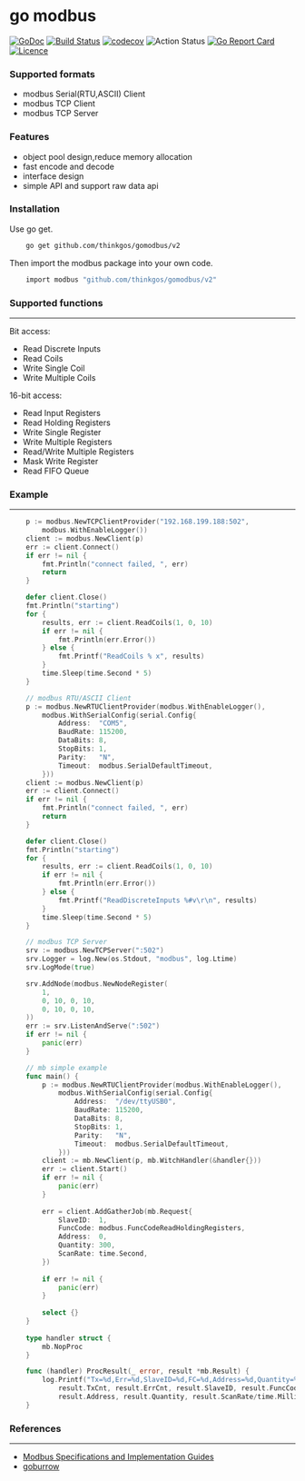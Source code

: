 # go modbus
[![GoDoc](https://godoc.org/github.com/thinkgos/gomodbus?status.svg)](https://godoc.org/github.com/thinkgos/gomodbus)
[![Build Status](https://www.travis-ci.org/thinkgos/gomodbus.svg?branch=master)](https://www.travis-ci.org/thinkgos/gomodbus)
[![codecov](https://codecov.io/gh/thinkgos/gomodbus/branch/master/graph/badge.svg)](https://codecov.io/gh/thinkgos/gomodbus)
![Action Status](https://github.com/thinkgos/gomodbus/workflows/Go/badge.svg)
[![Go Report Card](https://goreportcard.com/badge/github.com/thinkgos/gomodbus)](https://goreportcard.com/report/github.com/thinkgos/gomodbus)
[![Licence](https://img.shields.io/github/license/thinkgos/gomodbus)](https://raw.githubusercontent.com/thinkgos/gomodbus/master/LICENSE)


### Supported formats

- modbus Serial(RTU,ASCII) Client
- modbus TCP Client
- modbus TCP Server

### Features

- object pool design,reduce memory allocation
- fast encode and decode
- interface design
- simple API and support raw data api

### Installation

Use go get.
```bash
    go get github.com/thinkgos/gomodbus/v2
```

Then import the modbus package into your own code.
```bash
    import modbus "github.com/thinkgos/gomodbus/v2"
```

### Supported functions

---

Bit access:
*   Read Discrete Inputs
*   Read Coils
*   Write Single Coil
*   Write Multiple Coils

16-bit access:
*   Read Input Registers
*   Read Holding Registers
*   Write Single Register
*   Write Multiple Registers
*   Read/Write Multiple Registers
*   Mask Write Register
*   Read FIFO Queue

### Example

---

```go
	p := modbus.NewTCPClientProvider("192.168.199.188:502",
		modbus.WithEnableLogger())
	client := modbus.NewClient(p)
	err := client.Connect()
	if err != nil {
		fmt.Println("connect failed, ", err)
		return
	}

	defer client.Close()
    fmt.Println("starting")
	for {
		results, err := client.ReadCoils(1, 0, 10)
		if err != nil {
			fmt.Println(err.Error())
		} else {
			fmt.Printf("ReadCoils % x", results)
		}
		time.Sleep(time.Second * 5)
	}
```

```go
    // modbus RTU/ASCII Client
	p := modbus.NewRTUClientProvider(modbus.WithEnableLogger(),
		modbus.WithSerialConfig(serial.Config{
			Address:  "COM5",
			BaudRate: 115200,
			DataBits: 8,
			StopBits: 1,
			Parity:   "N",
			Timeout:  modbus.SerialDefaultTimeout,
		}))
	client := modbus.NewClient(p)
	err := client.Connect()
	if err != nil {
		fmt.Println("connect failed, ", err)
		return
	}

	defer client.Close()
    fmt.Println("starting")
	for {
		results, err := client.ReadCoils(1, 0, 10)
		if err != nil {
			fmt.Println(err.Error())
		} else {
			fmt.Printf("ReadDiscreteInputs %#v\r\n", results)
		}
		time.Sleep(time.Second * 5)
	}
```

```go
    // modbus TCP Server
	srv := modbus.NewTCPServer(":502")
	srv.Logger = log.New(os.Stdout, "modbus", log.Ltime)
	srv.LogMode(true)

	srv.AddNode(modbus.NewNodeRegister(
		1,
		0, 10, 0, 10, 
		0, 10, 0, 10,
	))
	err := srv.ListenAndServe(":502")
	if err != nil {
		panic(err)
	}
```

```go
    // mb simple example
    func main() {
        p := modbus.NewRTUClientProvider(modbus.WithEnableLogger(),
            modbus.WithSerialConfig(serial.Config{
                Address:  "/dev/ttyUSB0",
                BaudRate: 115200,
                DataBits: 8,
                StopBits: 1,
                Parity:   "N",
                Timeout:  modbus.SerialDefaultTimeout,
            }))
        client := mb.NewClient(p, mb.WitchHandler(&handler{}))
        err := client.Start()
        if err != nil {
            panic(err)
        }
    
        err = client.AddGatherJob(mb.Request{
            SlaveID:  1,
            FuncCode: modbus.FuncCodeReadHoldingRegisters,
            Address:  0,
            Quantity: 300,
            ScanRate: time.Second,
        })
    
        if err != nil {
            panic(err)
        }
    
        select {}
    }
    
    type handler struct {
	    mb.NopProc
    }

    func (handler) ProcResult(_ error, result *mb.Result) {
        log.Printf("Tx=%d,Err=%d,SlaveID=%d,FC=%d,Address=%d,Quantity=%d,SR=%dms",
            result.TxCnt, result.ErrCnt, result.SlaveID, result.FuncCode,
            result.Address, result.Quantity, result.ScanRate/time.Millisecond)
    }
```

### References

---

- [Modbus Specifications and Implementation Guides](http://www.modbus.org/specs.php)
- [goburrow](https://github.com/goburrow/modbus)